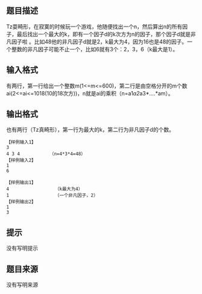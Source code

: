 


## 题目描述
Tz耍畸形，在寂寞的时候玩一个游戏，他随便找出一个n，然后算出n的所有因子，最后找出一个最大的k，即有一个因子d的k次方为n的因子，那个因子d就是非凡因子啦 。比如48他的非凡因子d就是2，k最大为4，因为16也是48的因子。一个整数的非凡因子可能不止一个，比如6就有3个：2，3，6（k最大是1）。
## 输入格式
有两行，第一行给出一个整数m(1<=m<=600)，第二行是由空格分开的m个数ai(2<=ai<=1018(10的18次方))，n就是ai的乘积（n=a1*a2*a3*....*am）。
## 输出格式
也有两行（Tz真畸形），第一行为最大的k，第二行为非凡因子d的个数。

```input1
【样例输入1】
3
4 3 4           （n=4*3*4=48）
【样例输入2】
1
6

```
```output1
【样例输出1】
4                 （k最大为4） 
1                 （一个非凡因子，2）
【样例输出2】
1
3
```

## 提示
没有写明提示
## 题目来源
没有写明来源


